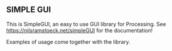 ## SIMPLE GUI ##

This is SimpleGUI, an easy to use GUI library for Processing. See https://nilsramstoeck.net/simpleGUI for the documentation!

Examples of usage come together with the library.